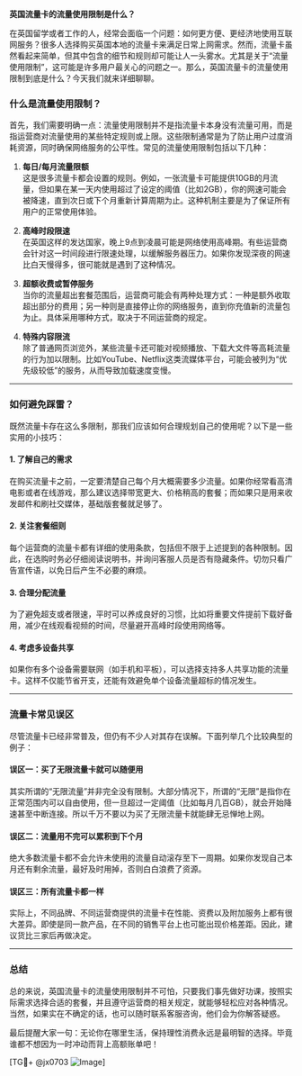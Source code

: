 **英国流量卡的流量使用限制是什么？**

在英国留学或者工作的人，经常会面临一个问题：如何更方便、更经济地使用互联网服务？很多人选择购买英国本地的流量卡来满足日常上网需求。然而，流量卡虽然看起来简单，但其中包含的细节和规则却可能让人一头雾水。尤其是关于“流量使用限制”，这可能是许多用户最关心的问题之一。那么，英国流量卡的流量使用限制到底是什么？今天我们就来详细聊聊。

### 什么是流量使用限制？

首先，我们需要明确一点：流量使用限制并不是指流量卡本身没有流量可用，而是指运营商对流量使用的某些特定规则或上限。这些限制通常是为了防止用户过度消耗资源，同时确保网络服务的公平性。常见的流量使用限制包括以下几种：

1. **每日/每月流量限额**  
   这是很多流量卡都会设置的规则。例如，一张流量卡可能提供10GB的月流量，但如果在某一天内使用超过了设定的阈值（比如2GB），你的网速可能会被降速，直到次日或下个月重新计算周期为止。这种机制主要是为了保证所有用户的正常使用体验。

2. **高峰时段限速**  
   在英国这样的发达国家，晚上9点到凌晨可能是网络使用高峰期。有些运营商会针对这一时间段进行限速处理，以缓解服务器压力。如果你发现深夜的网速比白天慢得多，很可能就是遇到了这种情况。

3. **超额收费或暂停服务**  
   当你的流量超出套餐范围后，运营商可能会有两种处理方式：一种是额外收取超出部分的费用；另一种则是直接停止你的网络服务，直到你充值新的流量包为止。具体采用哪种方式，取决于不同运营商的规定。

4. **特殊内容限流**  
   除了普通网页浏览外，某些流量卡还可能对视频播放、下载大文件等高耗流量的行为加以限制。比如YouTube、Netflix这类流媒体平台，可能会被列为“优先级较低”的服务，从而导致加载速度变慢。

---

### 如何避免踩雷？

既然流量卡存在这么多限制，那我们应该如何合理规划自己的使用呢？以下是一些实用的小技巧：

#### 1. 了解自己的需求
在购买流量卡之前，一定要清楚自己每个月大概需要多少流量。如果你经常看高清电影或者在线游戏，那么建议选择带宽更大、价格稍高的套餐；而如果只是用来收发邮件和刷社交媒体，基础版套餐就足够了。

#### 2. 关注套餐细则
每个运营商的流量卡都有详细的使用条款，包括但不限于上述提到的各种限制。因此，在选购时务必仔细阅读说明书，并询问客服人员是否有隐藏条件。切勿只看广告宣传语，以免日后产生不必要的麻烦。

#### 3. 合理分配流量
为了避免超支或者限速，平时可以养成良好的习惯，比如将重要文件提前下载好备用，减少在线观看视频的时间，尽量避开高峰时段使用网络等。

#### 4. 考虑多设备共享
如果你有多个设备需要联网（如手机和平板），可以选择支持多人共享功能的流量卡。这样不仅能节省开支，还能有效避免单个设备流量超标的情况发生。

---

### 流量卡常见误区

尽管流量卡已经非常普及，但仍有不少人对其存在误解。下面列举几个比较典型的例子：

#### 误区一：买了无限流量卡就可以随便用
其实所谓的“无限流量”并非完全没有限制。大部分情况下，所谓的“无限”是指你在正常范围内可以自由使用，但一旦超过一定阈值（比如每月几百GB），就会开始降速甚至中断连接。所以千万不要以为买了无限流量卡就能肆无忌惮地上网。

#### 误区二：流量用不完可以累积到下个月
绝大多数流量卡都不会允许未使用的流量自动滚存至下一周期。如果你发现自己本月还有剩余流量，最好及时用掉，否则白白浪费了资源。

#### 误区三：所有流量卡都一样
实际上，不同品牌、不同运营商提供的流量卡在性能、资费以及附加服务上都有很大差异。即使是同一款产品，在不同的销售平台上也可能出现价格差距。因此，建议货比三家后再做决定。

---

### 总结

总的来说，英国流量卡的流量使用限制并不可怕，只要我们事先做好功课，按照实际需求选择合适的套餐，并且遵守运营商的相关规定，就能够轻松应对各种情况。当然，如果实在不确定的话，也可以随时联系客服咨询，他们会为你解答疑惑。

最后提醒大家一句：无论你在哪里生活，保持理性消费永远是最明智的选择。毕竟谁都不想因为一时冲动而背上高额账单吧！

[TG💪+ @jx0703 ![Image](https://github.com/user-attachments/assets/dbca1d08-cadb-493c-b0ec-ad6f7a83f270)]